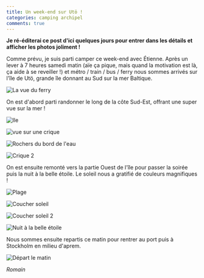 ```yaml
---
title: Un week-end sur Utö !
categories: camping archipel
comments: true
---
```


**Je ré-éditerai ce post d'ici quelques jours pour entrer dans les détails
et afficher les photos joliment !**

Comme prévu, je suis parti camper ce week-end avec Étienne.
Après un lever à 7 heures samedi matin (aïe ça pique, mais quand la motivation
est là, ça aide à se reveiller !) et métro / train / bus / ferry nous sommes
arrivés sur l'île de Utö, grande île donnant au Sud sur la mer Baltique.

<div class="img_row">
  <img class="col three" src="/dl/photos/uto0.jpg" alt = "La vue du ferry">
</div>

On est d'abord parti randonner le long de la côte Sud-Est, offrant
une super vue sur la mer !

![Ile](/dl/photos/uto1.jpg)

![vue sur une crique](/dl/photos/uto2.jpg)

![Rochers du bord de l'eau](/dl/photos/uto3.jpg)

![Crique 2](/dl/photos/uto4.jpg)

On est ensuite remonté vers la partie Ouest de l'île pour passer la soirée
puis la nuit à la belle étoile. Le soleil nous a gratifié de couleurs
magnifiques !

![Plage](/dl/photos/uto5.jpg)

![Coucher soleil](/dl/photos/uto6.jpg)

![Coucher soleil 2](/dl/photos/uto7.jpg)

![Nuit à la belle étoile](/dl/photos/uto8.jpg)

Nous sommes ensuite repartis ce matin pour rentrer au port puis
à Stockholm en milieu d'aprem.

![Départ le matin](/dl/photos/uto9.jpg)

*Romain*
